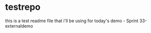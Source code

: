 # testrepo

this is a test readme file that i'll be using for today's demo - Sprint 33-externaldemo
